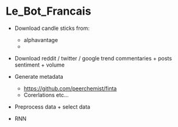 # Le_Bot_Francais

- Download candle sticks from:
	- alphavantage
	- 
- Download reddit / twitter / google trend commentaries + posts sentiment + volume

- Generate metadata
	- https://github.com/peerchemist/finta
	- Corerlations etc...

- Preprocess data + select data

- RNN